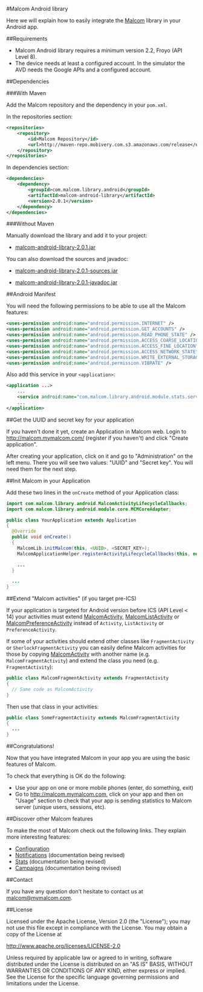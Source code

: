 #Malcom Android library

Here we will explain how to easily integrate the [Malcom](http://www.mymalcom.com) library in your Android app.


##Requirements

- Malcom Android library requires a minimum version 2.2, Froyo (API Level 8).
- The device needs at least a configured account. In the simulator the AVD needs the Google APIs and a configured account.


##Dependencies

###With Maven

Add the Malcom repository and the dependency in your `pom.xml`.

In the repositories section:

```xml
<repositories>
	<repository>
		<id>Malcom Repository</id>
		<url>http://maven-repo.mobivery.com.s3.amazonaws.com/release</url>
	</repository>
</repositories>
```

In dependencies section:

```xml
<dependencies>
 	<dependency>
		<groupId>com.malcom.library.android</groupId>
		<artifactId>malcom-android-library</artifactId>
		<version>2.0.1</version>
	</dependency>
</dependencies>
```

###Without Maven

Manually download the library and add it to your project:

- [malcom-android-library-2.0.1.jar](http://maven-repo.mobivery.com.s3.amazonaws.com/release/com/malcom/library/android/malcom-android-library/2.0.1/malcom-android-library-2.0.1.jar)

You can also download the sources and javadoc:

- [malcom-android-library-2.0.1-sources.jar](http://maven-repo.mobivery.com.s3.amazonaws.com/release/com/malcom/library/android/malcom-android-library/2.0.1/malcom-android-library-2.0.1-sources.jar)

- [malcom-android-library-2.0.1-javadoc.jar](http://maven-repo.mobivery.com.s3.amazonaws.com/release/com/malcom/library/android/malcom-android-library/2.0.1/malcom-android-library-2.0.1-javadoc.jar)


##Android Manifest

You will need the following permissions to be able to use all the Malcom features:

```xml
<uses-permission android:name="android.permission.INTERNET" />
<uses-permission android:name="android.permission.GET_ACCOUNTS" />
<uses-permission android:name="android.permission.READ_PHONE_STATE" />
<uses-permission android:name="android.permission.ACCESS_COARSE_LOCATION" />
<uses-permission android:name="android.permission.ACCESS_FINE_LOCATION" />
<uses-permission android:name="android.permission.ACCESS_NETWORK_STATE" />
<uses-permission android:name="android.permission.WRITE_EXTERNAL_STORAGE" />
<uses-permission android:name="android.permission.VIBRATE" />
```

Also add this service in your `<application>`:

```xml
<application ...>
    ...
    <service android:name="com.malcom.library.android.module.stats.services.PendingBeaconsDeliveryService"/>
    ...
</application>
```

##Get the UUID and secret key for your application

If you haven't done it yet, create an Application in Malcom web. Login to http://malcom.mymalcom.com/ (register if you haven't) and click "Create application".

After creating your application, click on it and go to "Administration" on the left menu. There you will see two values: "UUID" and "Secret key". You will need them for the next step.


##Init Malcom in your Application

Add these two lines in the `onCreate` method of your Application class:

```java
import com.malcom.library.android.MalcomActivityLifecycleCallbacks;
import com.malcom.library.android.module.core.MCMCoreAdapter;

public class YourApplication extends Application
{
  @Override
  public void onCreate()
  {
    MalcomLib.initMalcom(this, <UUID>, <SECRET_KEY>);
    MalcomApplicationHelper.registerActivityLifecycleCallbacks(this, new MalcomActivityLifecycleCallbacks());

    ...
  }

  ...
}
```

##Extend "Malcom activities" (if you target pre-ICS)

If your application is targeted for Android version before ICS (API Level < 14) your activities must extend [MalcomActivity](src/main/java/android/util/activitylifecyclecallbackscompat/app/MalcomActivity.java), [MalcomListActivity](src/main/java/android/util/activitylifecyclecallbackscompat/app/MalcomListActivity.java) or [MalcomPreferenceActivity](src/main/java/android/util/activitylifecyclecallbackscompat/app/MalcomPreferenceActivity.java) instead of `Activity`, `ListActivity` or `PreferenceActivity`.

If some of your activities should extend other classes like `FragmentActivity` or `SherlockFragmentActivity` you can easily define Malcom activities for those by copying [MalcomActivity](src/main/java/android/util/activitylifecyclecallbackscompat/app/MalcomActivity.java) with another name (e.g. `MalcomFragmentActivity`) and extend the class you need (e.g. `FragmentActivity`):

```java
public class MalcomFragmentActivity extends FragmentActivity
{
  // Same code as MalcomActivity
}
```

Then use that class in your activities:

```java
public class SomeFragmentActivity extends MalcomFragmentActivity
{
  ...
}
```

##Congratulations!

Now that you have integrated Malcom in your app you are using the basic features of Malcom.

To check that everything is OK do the following:

* Use your app on one or more mobile phones (enter, do something, exit)
* Go to http://malcom.mymalcom.com, click on your app and then on "Usage" section to check that your app is sending statistics to Malcom server (unique users, sessions, etc).

##Discover other Malcom features

To make the most of Malcom check out the following links. They explain more interesting features:

* [Configuration](doc/Configuration.md)
* [Notifications](doc/Notifications.md) (documentation being revised)
* [Stats](https://github.com/MyMalcom/malcom-lib-android/wiki/Stats) (documentation being revised)
* [Campaigns](https://github.com/MyMalcom/malcom-lib-android/wiki/Campaigns) (documentation being revised)

##Contact

If you have any question don't hesitate to contact us at [malcom@mymalcom.com](mailto:malcom@mymalcom.com).


##License

Licensed under the Apache License, Version 2.0 (the "License");
you may not use this file except in compliance with the License.
You may obtain a copy of the License at

http://www.apache.org/licenses/LICENSE-2.0

Unless required by applicable law or agreed to in writing, software
distributed under the License is distributed on an "AS IS" BASIS,
WITHOUT WARRANTIES OR CONDITIONS OF ANY KIND, either express or implied.
See the License for the specific language governing permissions and
limitations under the License.
